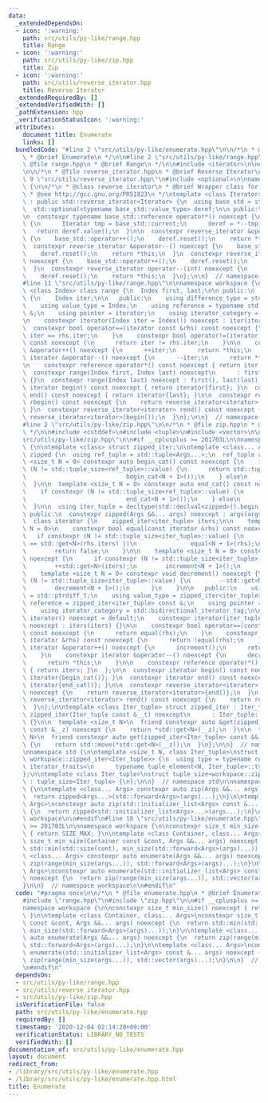 ```yaml
---
data:
  _extendedDependsOn:
  - icon: ':warning:'
    path: src/utils/py-like/range.hpp
    title: Range
  - icon: ':warning:'
    path: src/utils/py-like/zip.hpp
    title: Zip
  - icon: ':warning:'
    path: src/utils/reverse_iterator.hpp
    title: Reverse Iterator
  _extendedRequiredBy: []
  _extendedVerifiedWith: []
  _pathExtension: hpp
  _verificationStatusIcon: ':warning:'
  attributes:
    document_title: Enumerate
    links: []
  bundledCode: "#line 2 \"src/utils/py-like/enumerate.hpp\"\n\n/*\n * @file enumerate.hpp\n\
    \ * @brief Enumerate\n */\n\n#line 2 \"src/utils/py-like/range.hpp\"\n\n/*\n *\
    \ @file range.hpp\n * @brief Range\n */\n\n#include <iterator>\n\n#line 2 \"src/utils/reverse_iterator.hpp\"\
    \n\n/*\n * @file reverse_iterator.hpp\n * @brief Reverse Iterator\n */\n\n#line\
    \ 9 \"src/utils/reverse_iterator.hpp\"\n#include <optional>\n\nnamespace workspace\
    \ {\n\n/*\n * @class reverse_iterator\n * @brief Wrapper class for `std::reverse_iterator`.\n\
    \ * @see http://gcc.gnu.org/PR51823\n */\ntemplate <class Iterator>\nclass reverse_iterator\
    \ : public std::reverse_iterator<Iterator> {\n  using base_std = std::reverse_iterator<Iterator>;\n\
    \  std::optional<typename base_std::value_type> deref;\n\n public:\n  using base_std::reverse_iterator;\n\
    \n  constexpr typename base_std::reference operator*() noexcept {\n    if (!deref)\
    \ {\n      Iterator tmp = base_std::current;\n      deref = *--tmp;\n    }\n \
    \   return deref.value();\n  }\n\n  constexpr reverse_iterator &operator++() noexcept\
    \ {\n    base_std::operator++();\n    deref.reset();\n    return *this;\n  }\n\
    \  constexpr reverse_iterator &operator--() noexcept {\n    base_std::operator++();\n\
    \    deref.reset();\n    return *this;\n  }\n  constexpr reverse_iterator operator++(int)\
    \ noexcept {\n    base_std::operator++();\n    deref.reset();\n    return *this;\n\
    \  }\n  constexpr reverse_iterator operator--(int) noexcept {\n    base_std::operator++();\n\
    \    deref.reset();\n    return *this;\n  }\n};\n\n}  // namespace workspace\n\
    #line 11 \"src/utils/py-like/range.hpp\"\n\nnamespace workspace {\n\ntemplate\
    \ <class Index> class range {\n  Index first, last;\n\n public:\n  class iterator\
    \ {\n    Index iter;\n\n   public:\n    using difference_type = std::ptrdiff_t;\n\
    \    using value_type = Index;\n    using reference = typename std::add_const<Index>::type\
    \ &;\n    using pointer = iterator;\n    using iterator_category = std::bidirectional_iterator_tag;\n\
    \n    constexpr iterator(Index iter = Index()) noexcept : iter(iter) {}\n\n  \
    \  constexpr bool operator==(iterator const &rhs) const noexcept {\n      return\
    \ iter == rhs.iter;\n    }\n    constexpr bool operator!=(iterator const &rhs)\
    \ const noexcept {\n      return iter != rhs.iter;\n    }\n\n    constexpr iterator\
    \ &operator++() noexcept {\n      ++iter;\n      return *this;\n    }\n    constexpr\
    \ iterator &operator--() noexcept {\n      --iter;\n      return *this;\n    }\n\
    \n    constexpr reference operator*() const noexcept { return iter; }\n  };\n\n\
    \  constexpr range(Index first, Index last) noexcept\n      : first(first), last(last)\
    \ {}\n  constexpr range(Index last) noexcept : first(), last(last) {}\n\n  constexpr\
    \ iterator begin() const noexcept { return iterator{first}; }\n  constexpr iterator\
    \ end() const noexcept { return iterator{last}; }\n\n  constexpr reverse_iterator<iterator>\
    \ rbegin() const noexcept {\n    return reverse_iterator<iterator>(end());\n \
    \ }\n  constexpr reverse_iterator<iterator> rend() const noexcept {\n    return\
    \ reverse_iterator<iterator>(begin());\n  }\n};\n\n}  // namespace workspace\n\
    #line 2 \"src/utils/py-like/zip.hpp\"\n\n/*\n * @file zip.hpp\n * @brief Zip\n\
    \ */\n\n#include <cstddef>\n#include <tuple>\n#include <vector>\n\n#line 13 \"\
    src/utils/py-like/zip.hpp\"\n\n#if __cplusplus >= 201703L\n\nnamespace workspace\
    \ {\n\ntemplate <class> struct zipped_iter;\n\ntemplate <class... Args> class\
    \ zipped {\n  using ref_tuple = std::tuple<Args...>;\n  ref_tuple args;\n\n  template\
    \ <size_t N = 0> constexpr auto begin_cat() const noexcept {\n    if constexpr\
    \ (N != std::tuple_size<ref_tuple>::value) {\n      return std::tuple_cat(std::tuple(std::begin(std::get<N>(args))),\n\
    \                            begin_cat<N + 1>());\n    } else\n      return std::tuple<>();\n\
    \  }\n\n  template <size_t N = 0> constexpr auto end_cat() const noexcept {\n\
    \    if constexpr (N != std::tuple_size<ref_tuple>::value) {\n      return std::tuple_cat(std::tuple(std::end(std::get<N>(args))),\n\
    \                            end_cat<N + 1>());\n    } else\n      return std::tuple<>();\n\
    \  }\n\n  using iter_tuple = decltype(std::declval<zipped>().begin_cat());\n\n\
    \ public:\n  constexpr zipped(Args &&... args) noexcept : args(args...) {}\n\n\
    \  class iterator {\n    zipped_iter<iter_tuple> iters;\n\n    template <size_t\
    \ N = 0>\n    constexpr bool equal(const iterator &rhs) const noexcept {\n   \
    \   if constexpr (N != std::tuple_size<iter_tuple>::value) {\n        return std::get<N>(iters)\
    \ == std::get<N>(rhs.iters) ||\n               equal<N + 1>(rhs);\n      } else\n\
    \        return false;\n    }\n\n    template <size_t N = 0> constexpr void increment()\
    \ noexcept {\n      if constexpr (N != std::tuple_size<iter_tuple>::value) {\n\
    \        ++std::get<N>(iters);\n        increment<N + 1>();\n      }\n    }\n\n\
    \    template <size_t N = 0> constexpr void decrement() noexcept {\n      if constexpr\
    \ (N != std::tuple_size<iter_tuple>::value) {\n        --std::get<N>(iters);\n\
    \        decrement<N + 1>();\n      }\n    }\n\n   public:\n    using difference_type\
    \ = std::ptrdiff_t;\n    using value_type = zipped_iter<iter_tuple>;\n    using\
    \ reference = zipped_iter<iter_tuple> const &;\n    using pointer = iterator;\n\
    \    using iterator_category = std::bidirectional_iterator_tag;\n\n    constexpr\
    \ iterator() noexcept = default;\n    constexpr iterator(iter_tuple const &iters)\
    \ noexcept : iters(iters) {}\n\n    constexpr bool operator==(const iterator &rhs)\
    \ const noexcept {\n      return equal(rhs);\n    }\n    constexpr bool operator!=(const\
    \ iterator &rhs) const noexcept {\n      return !equal(rhs);\n    }\n\n    constexpr\
    \ iterator &operator++() noexcept {\n      increment();\n      return *this;\n\
    \    }\n    constexpr iterator &operator--() noexcept {\n      decrement();\n\
    \      return *this;\n    }\n\n    constexpr reference operator*() const noexcept\
    \ { return iters; }\n  };\n\n  constexpr iterator begin() const noexcept { return\
    \ iterator{begin_cat()}; }\n  constexpr iterator end() const noexcept { return\
    \ iterator{end_cat()}; }\n\n  constexpr reverse_iterator<iterator> rbegin() const\
    \ noexcept {\n    return reverse_iterator<iterator>{end()};\n  }\n  constexpr\
    \ reverse_iterator<iterator> rend() const noexcept {\n    return reverse_iterator<iterator>{begin()};\n\
    \  }\n};\n\ntemplate <class Iter_tuple> struct zipped_iter : Iter_tuple {\n  constexpr\
    \ zipped_iter(Iter_tuple const &__t) noexcept\n      : Iter_tuple::tuple(__t)\
    \ {}\n\n  template <size_t N>\n  friend constexpr auto &get(zipped_iter<Iter_tuple>\
    \ const &__z) noexcept {\n    return *std::get<N>(__z);\n  }\n\n  template <size_t\
    \ N>\n  friend constexpr auto get(zipped_iter<Iter_tuple> const &&__z) noexcept\
    \ {\n    return std::move(*std::get<N>(__z));\n  }\n};\n\n}  // namespace workspace\n\
    \nnamespace std {\n\ntemplate <size_t N, class Iter_tuple>\nstruct tuple_element<N,\
    \ workspace::zipped_iter<Iter_tuple>> {\n  using type = typename remove_reference<typename\
    \ iterator_traits<\n      typename tuple_element<N, Iter_tuple>::type>::reference>::type;\n\
    };\n\ntemplate <class Iter_tuple>\nstruct tuple_size<workspace::zipped_iter<Iter_tuple>>\
    \ : tuple_size<Iter_tuple> {\n};\n\n}  // namespace std\n\nnamespace workspace\
    \ {\n\ntemplate <class... Args> constexpr auto zip(Args &&... args) noexcept {\n\
    \  return zipped<Args...>(std::forward<Args>(args)...);\n}\n\ntemplate <class...\
    \ Args>\nconstexpr auto zip(std::initializer_list<Args> const &... args) noexcept\
    \ {\n  return zipped<std::initializer_list<Args>...>(args...);\n}\n\n}  // namespace\
    \ workspace\n\n#endif\n#line 10 \"src/utils/py-like/enumerate.hpp\"\n\n#if __cplusplus\
    \ >= 201703L\n\nnamespace workspace {\n\nconstexpr size_t min_size() noexcept\
    \ { return SIZE_MAX; }\n\ntemplate <class Container, class... Args>\nconstexpr\
    \ size_t min_size(Container const &cont, Args &&... args) noexcept {\n  return\
    \ std::min(std::size(cont), min_size(std::forward<Args>(args)...));\n}\n\ntemplate\
    \ <class... Args> constexpr auto enumerate(Args &&... args) noexcept {\n  return\
    \ zip(range(min_size(args...)), std::forward<Args>(args)...);\n}\n\ntemplate <class...\
    \ Args>\nconstexpr auto enumerate(std::initializer_list<Args> const &... args)\
    \ noexcept {\n  return zip(range(min_size(args...)), std::vector(args)...);\n\
    }\n\n}  // namespace workspace\n\n#endif\n"
  code: "#pragma once\n\n/*\n * @file enumerate.hpp\n * @brief Enumerate\n */\n\n\
    #include \"range.hpp\"\n#include \"zip.hpp\"\n\n#if __cplusplus >= 201703L\n\n\
    namespace workspace {\n\nconstexpr size_t min_size() noexcept { return SIZE_MAX;\
    \ }\n\ntemplate <class Container, class... Args>\nconstexpr size_t min_size(Container\
    \ const &cont, Args &&... args) noexcept {\n  return std::min(std::size(cont),\
    \ min_size(std::forward<Args>(args)...));\n}\n\ntemplate <class... Args> constexpr\
    \ auto enumerate(Args &&... args) noexcept {\n  return zip(range(min_size(args...)),\
    \ std::forward<Args>(args)...);\n}\n\ntemplate <class... Args>\nconstexpr auto\
    \ enumerate(std::initializer_list<Args> const &... args) noexcept {\n  return\
    \ zip(range(min_size(args...)), std::vector(args)...);\n}\n\n}  // namespace workspace\n\
    \n#endif\n"
  dependsOn:
  - src/utils/py-like/range.hpp
  - src/utils/reverse_iterator.hpp
  - src/utils/py-like/zip.hpp
  isVerificationFile: false
  path: src/utils/py-like/enumerate.hpp
  requiredBy: []
  timestamp: '2020-12-04 02:14:28+09:00'
  verificationStatus: LIBRARY_NO_TESTS
  verifiedWith: []
documentation_of: src/utils/py-like/enumerate.hpp
layout: document
redirect_from:
- /library/src/utils/py-like/enumerate.hpp
- /library/src/utils/py-like/enumerate.hpp.html
title: Enumerate
---
```

